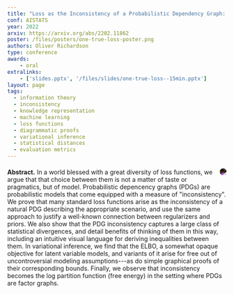 ```yaml
---
title: "Loss as the Inconsistency of a Probabilistic Dependency Graph: Choose Your Model, not Your Loss Function"
conf: AISTATS
year: 2022
arxiv: https://arxiv.org/abs/2202.11862
poster: /files/posters/one-true-loss-poster.png
authors: Oliver Richardson
type: conference
awards:
    - oral
extralinks:
    - ['slides.pptx', '/files/slides/one-true-loss--15min.pptx']
layout: page
tags:
  - information theory
  - inconsistency
  - knowledge representation
  - machine learning
  - loss functions
  - diagrammatic proofs
  - variational inference
  - statistical distances
  - evaluation metrics
---
```

<div style="margin-top:20px;"> <!--max-width:80ch;-->
<img style="float:right;margin-left:15px;margin-bottom:5px;border-radius:20px;filter:invert(1);" 
    src="{{ site.baseurl }}/files/posters/one-true-loss-thumb4.png"/>
<b>Abstract.</b>
In a world blessed with a great diversity of loss functions, we argue that that choice between them is not a matter of taste or pragmatics, but of model. Probabilistic depencency graphs (PDGs) are probabilistic models that come equipped with a measure of "inconsistency". We prove that many standard loss functions arise as the inconsistency of a natural PDG describing the appropriate scenario, and use the same approach to justify a well-known connection between regularizers and priors. We also show that the PDG inconsistency captures a large class of statistical divergences, and detail benefits of thinking of them in this way, including an intuitive visual language for deriving inequalities between them. In variational inference, we find that the ELBO, a somewhat opaque objective for latent variable models, and variants of it arise for free out of uncontroversial modeling assumptions---as do simple graphical proofs of their corresponding bounds. Finally, we observe that inconsistency becomes the log partition function (free energy) in the setting where PDGs are factor graphs.
</div>